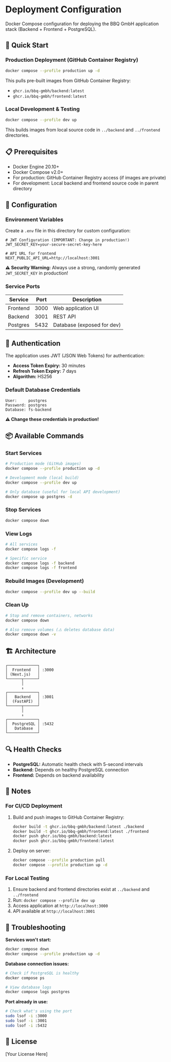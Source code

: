 # Deployment Configuration

Docker Compose configuration for deploying the BBQ GmbH application stack (Backend + Frontend + PostgreSQL).

## 🚀 Quick Start

### Production Deployment (GitHub Container Registry)

```bash
docker compose --profile production up -d
```

This pulls pre-built images from GitHub Container Registry:
- `ghcr.io/bbq-gmbh/backend:latest`
- `ghcr.io/bbq-gmbh/frontend:latest`

### Local Development & Testing

```bash
docker compose --profile dev up
```

This builds images from local source code in `../backend` and `../frontend` directories.

## 📋 Prerequisites

- Docker Engine 20.10+
- Docker Compose v2.0+
- For production: GitHub Container Registry access (if images are private)
- For development: Local backend and frontend source code in parent directory

## 🔧 Configuration

### Environment Variables

Create a `.env` file in this directory for custom configuration:

```env
# JWT Configuration (IMPORTANT: Change in production!)
JWT_SECRET_KEY=your-secure-secret-key-here

# API URL for frontend
NEXT_PUBLIC_API_URL=http://localhost:3001
```

**⚠️ Security Warning:** Always use a strong, randomly generated `JWT_SECRET_KEY` in production!

### Service Ports

| Service  | Port | Description                    |
|----------|------|--------------------------------|
| Frontend | 3000 | Web application UI             |
| Backend  | 3001 | REST API                       |
| Postgres | 5432 | Database (exposed for dev)     |

## 🔐 Authentication

The application uses JWT (JSON Web Tokens) for authentication:

- **Access Token Expiry:** 30 minutes
- **Refresh Token Expiry:** 7 days
- **Algorithm:** HS256

### Default Database Credentials

```
User:     postgres
Password: postgres
Database: fs-backend
```

**⚠️ Change these credentials in production!**

## 📦 Available Commands

### Start Services

```bash
# Production mode (GitHub images)
docker compose --profile production up -d

# Development mode (local build)
docker compose --profile dev up

# Only database (useful for local API development)
docker compose up postgres -d
```

### Stop Services

```bash
docker compose down
```

### View Logs

```bash
# All services
docker compose logs -f

# Specific service
docker compose logs -f backend
docker compose logs -f frontend
```

### Rebuild Images (Development)

```bash
docker compose --profile dev up --build
```

### Clean Up

```bash
# Stop and remove containers, networks
docker compose down

# Also remove volumes (⚠️ deletes database data)
docker compose down -v
```

## 🏗️ Architecture

```
┌─────────────┐
│  Frontend   │ :3000
│ (Next.js)   │
└──────┬──────┘
       │
       ↓
┌─────────────┐
│   Backend   │ :3001
│  (FastAPI)  │
└──────┬──────┘
       │
       ↓
┌─────────────┐
│  PostgreSQL │ :5432
│   Database  │
└─────────────┘
```

## 🔍 Health Checks

- **PostgreSQL:** Automatic health check with 5-second intervals
- **Backend:** Depends on healthy PostgreSQL connection
- **Frontend:** Depends on backend availability

## 📝 Notes

### For CI/CD Deployment

1. Build and push images to GitHub Container Registry:
   ```bash
   docker build -t ghcr.io/bbq-gmbh/backend:latest ./backend
   docker build -t ghcr.io/bbq-gmbh/frontend:latest ./frontend
   docker push ghcr.io/bbq-gmbh/backend:latest
   docker push ghcr.io/bbq-gmbh/frontend:latest
   ```

2. Deploy on server:
   ```bash
   docker compose --profile production pull
   docker compose --profile production up -d
   ```

### For Local Testing

1. Ensure backend and frontend directories exist at `../backend` and `../frontend`
2. Run: `docker compose --profile dev up`
3. Access application at `http://localhost:3000`
4. API available at `http://localhost:3001`

## 🐛 Troubleshooting

**Services won't start:**
```bash
docker compose down
docker compose --profile production up -d
```

**Database connection issues:**
```bash
# Check if PostgreSQL is healthy
docker compose ps

# View database logs
docker compose logs postgres
```

**Port already in use:**
```bash
# Check what's using the port
sudo lsof -i :3000
sudo lsof -i :3001
sudo lsof -i :5432
```

## 📄 License

[Your License Here]
